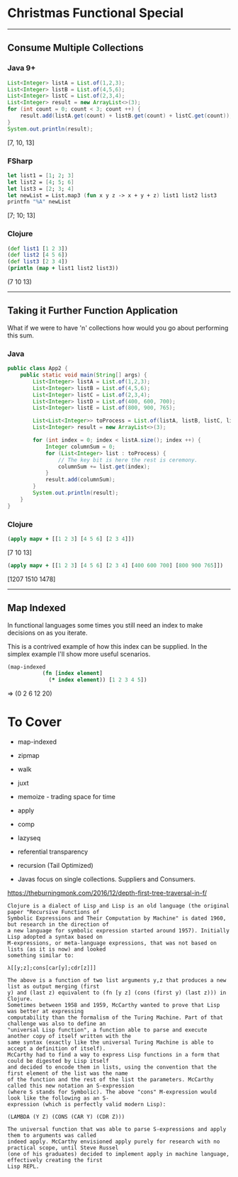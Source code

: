 # Christmas Functional Special 

---

## Consume Multiple Collections

### Java 9+

```java
List<Integer> listA = List.of(1,2,3);
List<Integer> listB = List.of(4,5,6);
List<Integer> listC = List.of(2,3,4);
List<Integer> result = new ArrayList<>(3);
for (int count = 0; count < 3; count ++) {
    result.add(listA.get(count) + listB.get(count) + listC.get(count));
}
System.out.println(result);
```

[7, 10, 13]

### FSharp

```fsharp
let list1 = [1; 2; 3]
let list2 = [4; 5; 6]
let list3 = [2; 3; 4]
let newList = List.map3 (fun x y z -> x + y + z) list1 list2 list3
printfn "%A" newList
```

[7; 10; 13]

### Clojure

```clj
(def list1 [1 2 3])
(def list2 [4 5 6])
(def list3 [2 3 4])
(println (map + list1 list2 list3))
```

(7 10 13)

---

## Taking it Further Function Application

What if we were to have 'n' collections how would you go about performing this sum. 

### Java

```java
public class App2 {
    public static void main(String[] args) {
        List<Integer> listA = List.of(1,2,3);
        List<Integer> listB = List.of(4,5,6);
        List<Integer> listC = List.of(2,3,4);
        List<Integer> listD = List.of(400, 600, 700);
        List<Integer> listE = List.of(800, 900, 765);

        List<List<Integer>> toProcess = List.of(listA, listB, listC, listD, listE);
        List<Integer> result = new ArrayList<>(3);

        for (int index = 0; index < listA.size(); index ++) {
            Integer columnSum = 0;
            for (List<Integer> list : toProcess) {
                // The key bit is here the rest is ceremony.
                columnSum += list.get(index);
            }
            result.add(columnSum);
        }
        System.out.println(result);
    }
}
```

### Clojure

```clj
(apply mapv + [[1 2 3] [4 5 6] [2 3 4]])
```

[7 10 13]

```clj
(apply mapv + [[1 2 3] [4 5 6] [2 3 4] [400 600 700] [800 900 765]])
```

[1207 1510 1478]

---

## Map Indexed

In functional languages some times you still need an index to make decisions on as you iterate.

This is a contrived example of how this index can be supplied. In the simplex example I'll show more
useful scenarios.

```clj
(map-indexed
           (fn [index element]
             (* index element)) [1 2 3 4 5])
```

=> (0 2 6 12 20)

# To Cover

 - map-indexed
 - zipmap
 - walk
 - juxt
 - memoize - trading space for time

 - apply
 - comp
 - lazyseq
 - referential transparency
 - recursion (Tail Optimized)

 - Javas focus on single collections. Suppliers and Consumers.

https://theburningmonk.com/2016/12/depth-first-tree-traversal-in-f/

```
Clojure is a dialect of Lisp and Lisp is an old language (the original paper "Recursive Functions of
Symbolic Expressions and Their Computation by Machine" is dated 1960, but research in the direction of
a new language for symbolic expression started around 1957). Initially Lisp adopted a syntax based on
M-expressions, or meta-language expressions, that was not based on lists (as it is now) and looked
something similar to:

λ[[y;z];cons[car[y];cdr[z]]]

The above is a function of two list arguments y,z that produces a new list as output merging (first
y) and (last z) equivalent to (fn [y z] (cons (first y) (last z))) in Clojure.
Sometimes between 1958 and 1959, McCarthy wanted to prove that Lisp was better at expressing
computability than the formalism of the Turing Machine. Part of that challenge was also to define an
"universal Lisp function", a function able to parse and execute another copy of itself written with the
same syntax (exactly like the universal Turing Machine is able to accept a definition of itself).
McCarthy had to find a way to express Lisp functions in a form that could be digested by Lisp itself
and decided to encode them in lists, using the convention that the first element of the list was the name
of the function and the rest of the list the parameters. McCarthy called this new notation an S-expression
(where S stands for Symbolic). The above "cons" M-expression would look like the following as an S-
expression (which is perfectly valid modern Lisp):

(LAMBDA (Y Z) (CONS (CAR Y) (CDR Z)))

The universal function that was able to parse S-expressions and apply them to arguments was called
indeed apply. McCarthy envisioned apply purely for research with no practical scope, until Steve Russel
(one of his graduates) decided to implement apply in machine language, effectively creating the first
Lisp REPL.
```